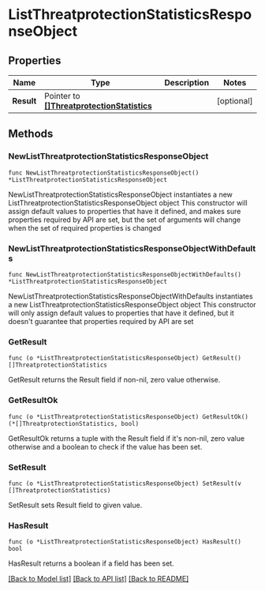# ListThreatprotectionStatisticsResponseObject

## Properties

Name | Type | Description | Notes
------------ | ------------- | ------------- | -------------
**Result** | Pointer to [**[]ThreatprotectionStatistics**](ThreatprotectionStatistics.md) |  | [optional] 

## Methods

### NewListThreatprotectionStatisticsResponseObject

`func NewListThreatprotectionStatisticsResponseObject() *ListThreatprotectionStatisticsResponseObject`

NewListThreatprotectionStatisticsResponseObject instantiates a new ListThreatprotectionStatisticsResponseObject object
This constructor will assign default values to properties that have it defined,
and makes sure properties required by API are set, but the set of arguments
will change when the set of required properties is changed

### NewListThreatprotectionStatisticsResponseObjectWithDefaults

`func NewListThreatprotectionStatisticsResponseObjectWithDefaults() *ListThreatprotectionStatisticsResponseObject`

NewListThreatprotectionStatisticsResponseObjectWithDefaults instantiates a new ListThreatprotectionStatisticsResponseObject object
This constructor will only assign default values to properties that have it defined,
but it doesn't guarantee that properties required by API are set

### GetResult

`func (o *ListThreatprotectionStatisticsResponseObject) GetResult() []ThreatprotectionStatistics`

GetResult returns the Result field if non-nil, zero value otherwise.

### GetResultOk

`func (o *ListThreatprotectionStatisticsResponseObject) GetResultOk() (*[]ThreatprotectionStatistics, bool)`

GetResultOk returns a tuple with the Result field if it's non-nil, zero value otherwise
and a boolean to check if the value has been set.

### SetResult

`func (o *ListThreatprotectionStatisticsResponseObject) SetResult(v []ThreatprotectionStatistics)`

SetResult sets Result field to given value.

### HasResult

`func (o *ListThreatprotectionStatisticsResponseObject) HasResult() bool`

HasResult returns a boolean if a field has been set.


[[Back to Model list]](../README.md#documentation-for-models) [[Back to API list]](../README.md#documentation-for-api-endpoints) [[Back to README]](../README.md)


